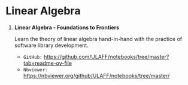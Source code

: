 # Linear Algebra 

1. **Linear Algebra - Foundations to Frontiers**
   
   Learn the theory of linear algebra hand-in-hand with the practice of software library development.
   * `GitHub:` https://github.com/ULAFF/notebooks/tree/master?tab=readme-ov-file
   * `Nbviewer:` https://nbviewer.org/github/ULAFF/notebooks/tree/master/
